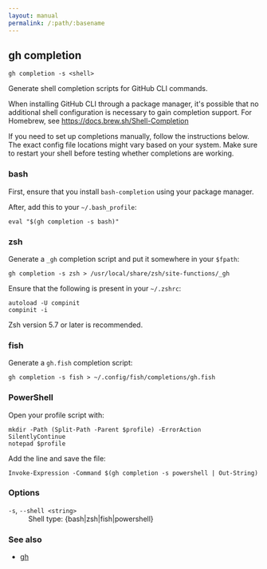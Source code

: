 ```yaml
---
layout: manual
permalink: /:path/:basename
---
```


## gh completion

```
gh completion -s <shell>
```

Generate shell completion scripts for GitHub CLI commands.

When installing GitHub CLI through a package manager, it's possible that
no additional shell configuration is necessary to gain completion support. For
Homebrew, see <https://docs.brew.sh/Shell-Completion>

If you need to set up completions manually, follow the instructions below. The exact
config file locations might vary based on your system. Make sure to restart your
shell before testing whether completions are working.

### bash

First, ensure that you install `bash-completion` using your package manager.

After, add this to your `~/.bash_profile`:

	eval "$(gh completion -s bash)"

### zsh

Generate a `_gh` completion script and put it somewhere in your `$fpath`:

	gh completion -s zsh > /usr/local/share/zsh/site-functions/_gh

Ensure that the following is present in your `~/.zshrc`:

	autoload -U compinit
	compinit -i

Zsh version 5.7 or later is recommended.

### fish

Generate a `gh.fish` completion script:

	gh completion -s fish > ~/.config/fish/completions/gh.fish

### PowerShell

Open your profile script with:

	mkdir -Path (Split-Path -Parent $profile) -ErrorAction SilentlyContinue
	notepad $profile

Add the line and save the file:

	Invoke-Expression -Command $(gh completion -s powershell | Out-String)


### Options


<dl class="flags">
	<dt><code>-s</code>, <code>--shell &lt;string&gt;</code></dt>
	<dd>Shell type: {bash|zsh|fish|powershell}</dd>
</dl>


### See also

* [gh](./gh)
